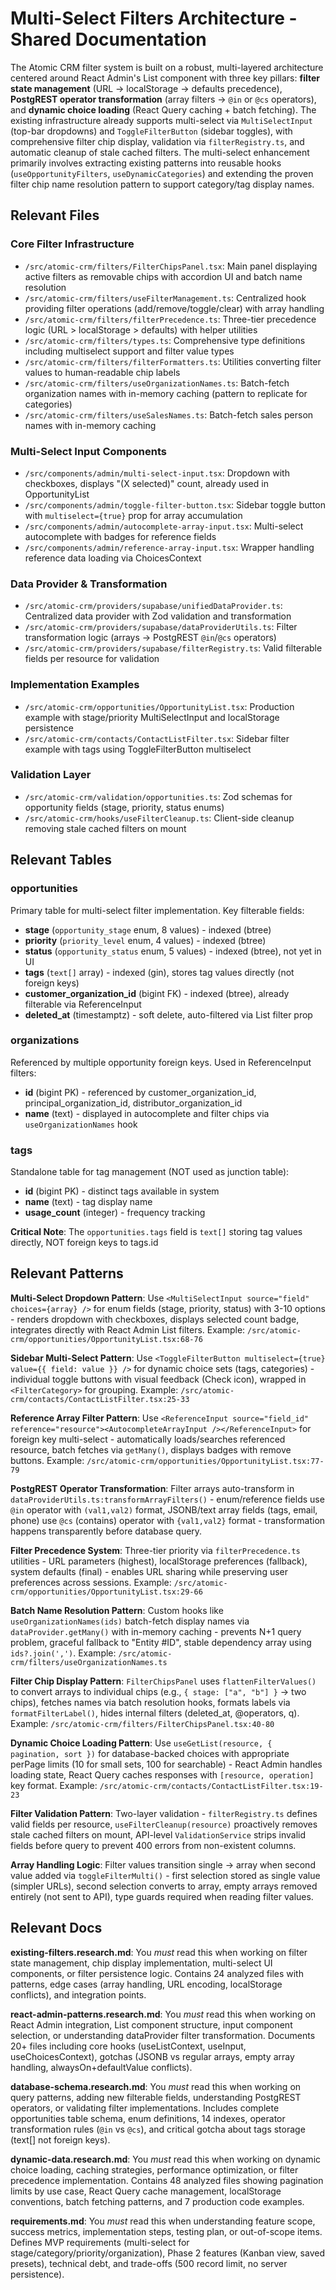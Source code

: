 # Multi-Select Filters Architecture - Shared Documentation

The Atomic CRM filter system is built on a robust, multi-layered architecture centered around React Admin's List component with three key pillars: **filter state management** (URL → localStorage → defaults precedence), **PostgREST operator transformation** (array filters → `@in` or `@cs` operators), and **dynamic choice loading** (React Query caching + batch fetching). The existing infrastructure already supports multi-select via `MultiSelectInput` (top-bar dropdowns) and `ToggleFilterButton` (sidebar toggles), with comprehensive filter chip display, validation via `filterRegistry.ts`, and automatic cleanup of stale cached filters. The multi-select enhancement primarily involves extracting existing patterns into reusable hooks (`useOpportunityFilters`, `useDynamicCategories`) and extending the proven filter chip name resolution pattern to support category/tag display names.

## Relevant Files

### Core Filter Infrastructure
- `/src/atomic-crm/filters/FilterChipsPanel.tsx`: Main panel displaying active filters as removable chips with accordion UI and batch name resolution
- `/src/atomic-crm/filters/useFilterManagement.ts`: Centralized hook providing filter operations (add/remove/toggle/clear) with array handling
- `/src/atomic-crm/filters/filterPrecedence.ts`: Three-tier precedence logic (URL > localStorage > defaults) with helper utilities
- `/src/atomic-crm/filters/types.ts`: Comprehensive type definitions including multiselect support and filter value types
- `/src/atomic-crm/filters/filterFormatters.ts`: Utilities converting filter values to human-readable chip labels
- `/src/atomic-crm/filters/useOrganizationNames.ts`: Batch-fetch organization names with in-memory caching (pattern to replicate for categories)
- `/src/atomic-crm/filters/useSalesNames.ts`: Batch-fetch sales person names with in-memory caching

### Multi-Select Input Components
- `/src/components/admin/multi-select-input.tsx`: Dropdown with checkboxes, displays "(X selected)" count, already used in OpportunityList
- `/src/components/admin/toggle-filter-button.tsx`: Sidebar toggle button with `multiselect={true}` prop for array accumulation
- `/src/components/admin/autocomplete-array-input.tsx`: Multi-select autocomplete with badges for reference fields
- `/src/components/admin/reference-array-input.tsx`: Wrapper handling reference data loading via ChoicesContext

### Data Provider & Transformation
- `/src/atomic-crm/providers/supabase/unifiedDataProvider.ts`: Centralized data provider with Zod validation and transformation
- `/src/atomic-crm/providers/supabase/dataProviderUtils.ts`: Filter transformation logic (arrays → PostgREST `@in`/`@cs` operators)
- `/src/atomic-crm/providers/supabase/filterRegistry.ts`: Valid filterable fields per resource for validation

### Implementation Examples
- `/src/atomic-crm/opportunities/OpportunityList.tsx`: Production example with stage/priority MultiSelectInput and localStorage persistence
- `/src/atomic-crm/contacts/ContactListFilter.tsx`: Sidebar filter example with tags using ToggleFilterButton multiselect

### Validation Layer
- `/src/atomic-crm/validation/opportunities.ts`: Zod schemas for opportunity fields (stage, priority, status enums)
- `/src/atomic-crm/hooks/useFilterCleanup.ts`: Client-side cleanup removing stale cached filters on mount

## Relevant Tables

### opportunities
Primary table for multi-select filter implementation. Key filterable fields:
- **stage** (`opportunity_stage` enum, 8 values) - indexed (btree)
- **priority** (`priority_level` enum, 4 values) - indexed (btree)
- **status** (`opportunity_status` enum, 5 values) - indexed (btree), not yet in UI
- **tags** (`text[]` array) - indexed (gin), stores tag values directly (not foreign keys)
- **customer_organization_id** (bigint FK) - indexed (btree), already filterable via ReferenceInput
- **deleted_at** (timestamptz) - soft delete, auto-filtered via List filter prop

### organizations
Referenced by multiple opportunity foreign keys. Used in ReferenceInput filters:
- **id** (bigint PK) - referenced by customer_organization_id, principal_organization_id, distributor_organization_id
- **name** (text) - displayed in autocomplete and filter chips via `useOrganizationNames` hook

### tags
Standalone table for tag management (NOT used as junction table):
- **id** (bigint PK) - distinct tags available in system
- **name** (text) - tag display name
- **usage_count** (integer) - frequency tracking

**Critical Note**: The `opportunities.tags` field is `text[]` storing tag values directly, NOT foreign keys to tags.id

## Relevant Patterns

**Multi-Select Dropdown Pattern**: Use `<MultiSelectInput source="field" choices={array} />` for enum fields (stage, priority, status) with 3-10 options - renders dropdown with checkboxes, displays selected count badge, integrates directly with React Admin List filters. Example: `/src/atomic-crm/opportunities/OpportunityList.tsx:68-76`

**Sidebar Multi-Select Pattern**: Use `<ToggleFilterButton multiselect={true} value={{ field: value }} />` for dynamic choice sets (tags, categories) - individual toggle buttons with visual feedback (Check icon), wrapped in `<FilterCategory>` for grouping. Example: `/src/atomic-crm/contacts/ContactListFilter.tsx:25-33`

**Reference Array Filter Pattern**: Use `<ReferenceInput source="field_id" reference="resource"><AutocompleteArrayInput /></ReferenceInput>` for foreign key multi-select - automatically loads/searches referenced resource, batch fetches via `getMany()`, displays badges with remove buttons. Example: `/src/atomic-crm/opportunities/OpportunityList.tsx:77-79`

**PostgREST Operator Transformation**: Filter arrays auto-transform in `dataProviderUtils.ts:transformArrayFilters()` - enum/reference fields use `@in` operator with `(val1,val2)` format, JSONB/text array fields (tags, email, phone) use `@cs` (contains) operator with `{val1,val2}` format - transformation happens transparently before database query.

**Filter Precedence System**: Three-tier priority via `filterPrecedence.ts` utilities - URL parameters (highest), localStorage preferences (fallback), system defaults (final) - enables URL sharing while preserving user preferences across sessions. Example: `/src/atomic-crm/opportunities/OpportunityList.tsx:29-66`

**Batch Name Resolution Pattern**: Custom hooks like `useOrganizationNames(ids)` batch-fetch display names via `dataProvider.getMany()` with in-memory caching - prevents N+1 query problem, graceful fallback to "Entity #ID", stable dependency array using `ids?.join(',')`. Example: `/src/atomic-crm/filters/useOrganizationNames.ts`

**Filter Chip Display Pattern**: `FilterChipsPanel` uses `flattenFilterValues()` to convert arrays to individual chips (e.g., `{ stage: ["a", "b"] }` → two chips), fetches names via batch resolution hooks, formats labels via `formatFilterLabel()`, hides internal filters (deleted_at, @operators, q). Example: `/src/atomic-crm/filters/FilterChipsPanel.tsx:40-80`

**Dynamic Choice Loading Pattern**: Use `useGetList(resource, { pagination, sort })` for database-backed choices with appropriate perPage limits (10 for small sets, 100 for searchable) - React Admin handles loading state, React Query caches responses with `[resource, operation]` key format. Example: `/src/atomic-crm/contacts/ContactListFilter.tsx:19-23`

**Filter Validation Pattern**: Two-layer validation - `filterRegistry.ts` defines valid fields per resource, `useFilterCleanup(resource)` proactively removes stale cached filters on mount, API-level `ValidationService` strips invalid fields before query to prevent 400 errors from non-existent columns.

**Array Handling Logic**: Filter values transition single → array when second value added via `toggleFilterMulti()` - first selection stored as single value (simpler URLs), second selection converts to array, empty arrays removed entirely (not sent to API), type guards required when reading filter values.

## Relevant Docs

**existing-filters.research.md**: You _must_ read this when working on filter state management, chip display implementation, multi-select UI components, or filter persistence logic. Contains 24 analyzed files with patterns, edge cases (array handling, URL encoding, localStorage conflicts), and integration points.

**react-admin-patterns.research.md**: You _must_ read this when working on React Admin integration, List component structure, input component selection, or understanding dataProvider filter transformation. Documents 20+ files including core hooks (useListContext, useInput, useChoicesContext), gotchas (JSONB vs regular arrays, empty array handling, alwaysOn+defaultValue conflicts).

**database-schema.research.md**: You _must_ read this when working on query patterns, adding new filterable fields, understanding PostgREST operators, or validating filter implementations. Includes complete opportunities table schema, enum definitions, 14 indexes, operator transformation rules (`@in` vs `@cs`), and critical gotcha about tags storage (text[] not foreign keys).

**dynamic-data.research.md**: You _must_ read this when working on dynamic choice loading, caching strategies, performance optimization, or filter precedence implementation. Contains 48 analyzed files showing pagination limits by use case, React Query cache management, localStorage conventions, batch fetching patterns, and 7 production code examples.

**requirements.md**: You _must_ read this when understanding feature scope, success metrics, implementation steps, testing plan, or out-of-scope items. Defines MVP requirements (multi-select for stage/category/priority/organization), Phase 2 features (Kanban view, saved presets), technical debt, and trade-offs (500 record limit, no server persistence).
